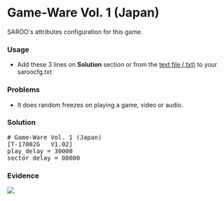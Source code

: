 # Game-Ware Vol. 1 (Japan)

SAROO's attributes configuration for this game.

### Usage

- Add these 3 lines on **Solution** section or from the [text file (.txt)](./config.txt) to your saroocfg.txt

### Problems

- It does random freezes on playing a game, video or audio.

### Solution

<pre># Game-Ware Vol. 1 (Japan)
[T-17002G   V1.02]
play_delay = 30000
sector_delay = 08000</pre>

### Evidence

[![](https://img.youtube.com/vi/A1Wiu7fidYw/0.jpg)](https://youtu.be/A1Wiu7fidYw)
